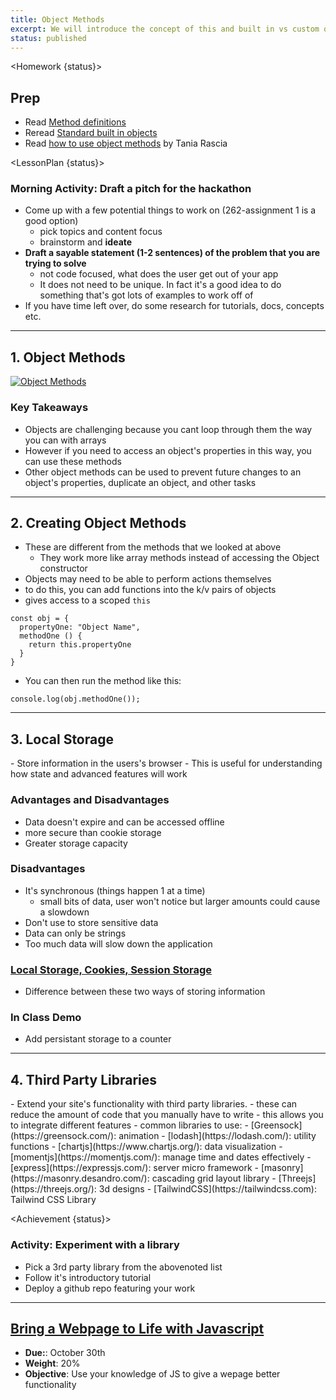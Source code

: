 ```yaml
---
title: Object Methods
excerpt: We will introduce the concept of this and built in vs custom object methods. This class requires a basic understanding of functions, methods, and objects.
status: published
---
```


<script>
	import Homework from "$lib/components/Homework.svelte";
	import LessonPlan from "$lib/components/LessonPlan.svelte";
	import Achievement from "$lib/components/Achievement.svelte";
</script>

<Homework {status}>

<h2>Prep</h2>

- Read [Method definitions](https://developer.mozilla.org/en-US/docs/Web/JavaScript/Reference/Functions/Method_definitions)
- Reread [Standard built in objects](https://developer.mozilla.org/en-US/docs/Web/JavaScript/Reference/Global_Objects)
- Read [how to use object methods](https://www.digitalocean.com/community/tutorials/how-to-use-object-methods-in-javascript) by Tania Rascia

</Homework>

<LessonPlan {status}>

### Morning Activity: Draft a pitch for the hackathon

- Come up with a few potential things to work on (262-assignment 1 is a good option)
  - pick topics and content focus
  - brainstorm and **ideate**
- **Draft a sayable statement (1-2 sentences) of the problem that you are trying to solve**
  - not code focused, what does the user get out of your app
  - It does not need to be unique. In fact it's a good idea to do something that's got lots of examples to work off of
- If you have time left over, do some research for tutorials, docs, concepts etc.

---

<h2>1. Object Methods</h2>

[![Object Methods](/images/slides/cpnt-262/js-object-methods)](/slides/cpnt-262/js-object-methods)

### Key Takeaways

- Objects are challenging because you cant loop through them the way you can with arrays
- However if you need to access an object's properties in this way, you can use these methods
- Other object methods can be used to prevent future changes to an object's properties, duplicate an object, and other tasks

---

<h2>2. Creating Object Methods</h2>

- These are different from the methods that we looked at above
  - They work more like array methods instead of accessing the Object constructor
- Objects may need to be able to perform actions themselves
- to do this, you can add functions into the k/v pairs of objects
- gives access to a scoped `this`

```
const obj = {
  propertyOne: "Object Name",
  methodOne () {
    return this.propertyOne
  }
}
```

- You can then run the method like this:

```
console.log(obj.methodOne());
```

---

<h2>3. Local Storage</h2>
- Store information in the users's browser
- This is useful for understanding how state and advanced features will work

### Advantages and Disadvantages

- Data doesn't expire and can be accessed offline
- more secure than cookie storage
- Greater storage capacity

### Disadvantages

- It's synchronous (things happen 1 at a time)
  - small bits of data, user won't notice but larger amounts could cause a slowdown
- Don't use to store sensitive data
- Data can only be strings
- Too much data will slow down the application

### [Local Storage, Cookies, Session Storage](https://youtu.be/GihQAC1I39Q?si=7K8VCbK_MAyeUgmA)

- Difference between these two ways of storing information

### In Class Demo

- Add persistant storage to a counter

---

<h2>4. Third Party Libraries</h2>
- Extend your site's functionality with third party libraries.
  - these can reduce the amount of code that you manually have to write
  - this allows you to integrate different features
  - common libraries to use:
    - [Greensock](https://greensock.com/): animation
    - [lodash](https://lodash.com/): utility functions
    - [chartjs](https://www.chartjs.org/): data visualization
    - [momentjs](https://momentjs.com/): manage time and dates effectively
    - [express](https://expressjs.com/): server micro framework
    - [masonry](https://masonry.desandro.com/): cascading grid layout library
    - [Threejs](https://threejs.org/): 3d designs
    - [TailwindCSS](https://tailwindcss.com): Tailwind CSS Library

</LessonPlan>

<Achievement {status}>

### Activity: Experiment with a library

- Pick a 3rd party library from the abovenoted list
- Follow it's introductory tutorial
- Deploy a github repo featuring your work

---

<h2><a href="/courses/cpnt-262/assessments/assignment-1">Bring a Webpage to Life with Javascript</a></h2>

- **Due:**: October 30th
- **Weight**: 20%
- **Objective**: Use your knowledge of JS to give a wepage better functionality

</Achievement>
